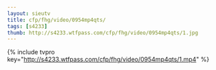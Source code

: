 ```yaml
--- 
layout: sieutv
title: cfp/fhg/video/0954mp4qts/
tags: [s4233]
thumb: http://s4233.wtfpass.com/cfp/fhg/video/0954mp4qts/1.jpg
---
```

{% include tvpro key="http://s4233.wtfpass.com/cfp/fhg/video/0954mp4qts/1.mp4" %} 
